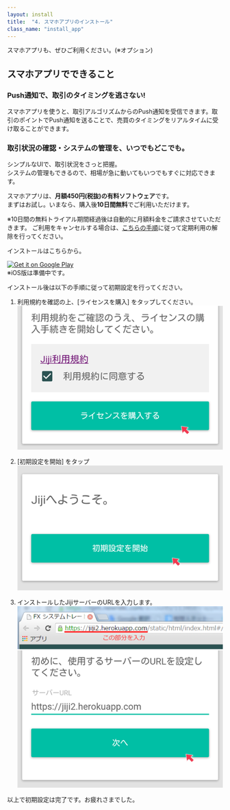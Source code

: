 ```yaml
---
layout: install
title:  "4. スマホアプリのインストール"
class_name: "install_app"
---
```

スマホアプリも、ぜひご利用ください。(※オプション)

<div class="push">
  <h2>スマホアプリでできること</h2>
  <div class="boxes">
    <div class="box box2">
      <h3>Push通知で、取引のタイミングを逃さない!</h3>
      <div>
        スマホアプリを使うと、取引アルゴリズムからのPush通知を受信できます。取引のポイントでPush通知を送ることで、売買のタイミングをリアルタイムに受け取ることができます。
       </div>
    </div>
    <div class="box box2">
      <h3>取引状況の確認・システムの管理を、いつでもどこでも。</h3>
      <div>
        シンプルなUIで、取引状況をさっと把握。<br/>
        システムの管理もできるので、相場が急に動いてもいつでもすぐに対応できます。
      </div>
    </div>
  </div>
</div>

スマホアプリは、<b>月額450円(税抜)の有料ソフトウェア</b>です。<br/>
まずはお試し。いまなら、購入後<b>10日間無料</b>でご利用いただけます。


<div class="warn">
※10日間の無料トライアル期間経過後は自動的に月額料金をご請求させていただきます。
ご利用をキャンセルする場合は、<a href="https://support.google.com/googleplay/answer/2476088?hl=ja" taget="_blank">こちらの手順</a>に従って定期利用の解除を行ってください。
</div>

インストールはこちらから。

<div class="android_badge">
  <a href="https://play.google.com/store/apps/details?id=net.unageanu.jiji&utm_source=global_co&utm_medium=prtnr&utm_content=Mar2515&utm_campaign=PartBadge&pcampaignid=MKT-Other-global-all-co-prtnr-py-PartBadge-Mar2515-1"><img alt="Get it on Google Play" src="https://play.google.com/intl/en_us/badges/images/generic/en-play-badge.png" /></a>

  <div class="info">※iOS版は準備中です。</div>
</div>

インストール後は以下の手順に従って初期設定を行ってください。

1. 利用規約を確認の上、[ライセンスを購入] をタップしてください。
![手順1](/images/install/install_app_01.png)

2. [初期設定を開始] をタップ
![手順2](/images/install/install_app_02.png)

3. インストールしたJijiサーバーのURLを入力します。
![手順4](/images/install/install_app_04.png)
![手順3](/images/install/install_app_03.png)

以上で初期設定は完了です。お疲れさまでした。
